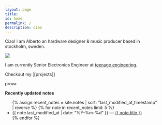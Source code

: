 ```yaml
---
layout: page
title: 
id: home
permalink: /
description: ciao
---
```

Ciao! I am Alberto an hardware designer & music producer based in stockholm, sweden.

<img src="{{ site.baseurl }}/assets/img/me_el_chalten.jpeg" /><br>

I am currently Senior Electronics Engineer at [teenage engineering](https://teenage.engineering/).

Checkout my [[projects]]
<nav>prova</nav>

<strong>Recently updated notes</strong>

<ul>
  {% assign recent_notes = site.notes | sort: "last_modified_at_timestamp" | reverse %}
  {% for note in recent_notes limit: 5 %}
    <li>
      {{ note.last_modified_at | date: "%Y-%m-%d" }} — <a class="internal-link" href="{{ site.baseurl }}{{ note.url }}">{{ note.title }}</a>
    </li>
  {% endfor %}
</ul>

<style>
  .wrapper {
    max-width: 46em;
  }
</style>

